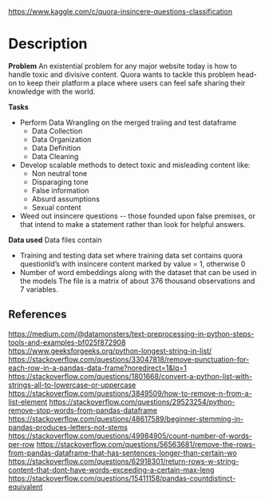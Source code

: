https://www.kaggle.com/c/quora-insincere-questions-classification

# Description

**Problem**
An existential problem for any major website today is how to handle toxic and divisive content. Quora wants to tackle this problem head-on to keep their platform a place where users can feel safe sharing their knowledge with the world.

**Tasks**
- Perform Data Wrangling on the merged traiing and test dataframe
    - Data Collection
    - Data Organization
    - Data Definition
    - Data Cleaning  
-	Develop scalable methods to detect toxic and misleading content like:
    - Non neutral tone
    - Disparaging tone
    - False information
    - Absurd assumptions
    - Sexual content
-	Weed out insincere questions -- those founded upon false premises, or that intend to make a statement rather than look for helpful answers.

**Data used**
Data files contain
-	Training and testing data set where training data set contains quora questionId’s with insincere content marked by value = 1, otherwise 0
-	Number of word embeddings along with the dataset that can be used in the models
The file is a matrix of about 376 thousand observations and 7 variables.

## References

https://medium.com/@datamonsters/text-preprocessing-in-python-steps-tools-and-examples-bf025f872908
https://www.geeksforgeeks.org/python-longest-string-in-list/
https://stackoverflow.com/questions/33047818/remove-punctuation-for-each-row-in-a-pandas-data-frame?noredirect=1&lq=1
https://stackoverflow.com/questions/1801668/convert-a-python-list-with-strings-all-to-lowercase-or-uppercase
https://stackoverflow.com/questions/3849509/how-to-remove-n-from-a-list-element
https://stackoverflow.com/questions/29523254/python-remove-stop-words-from-pandas-dataframe
https://stackoverflow.com/questions/48617589/beginner-stemming-in-pandas-produces-letters-not-stems
https://stackoverflow.com/questions/49984905/count-number-of-words-per-row
https://stackoverflow.com/questions/56563681/remove-the-rows-from-pandas-dataframe-that-has-sentences-longer-than-certain-wo
https://stackoverflow.com/questions/62918301/return-rows-w-string-content-that-dont-have-words-exceeding-a-certain-max-leng
https://stackoverflow.com/questions/15411158/pandas-countdistinct-equivalent
